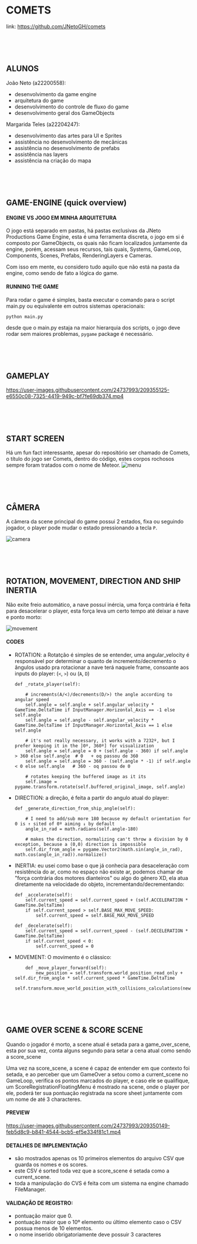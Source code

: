 # COMETS
link: https://github.com/JNetoGH/comets

<br>

<br>

<br>

## ALUNOS
João Neto (a22200558):
- desenvolvimento da game  engine
- arquitetura do game
- desenvolvimento do controle de fluxo do game
- desenvolvimento geral dos GameObjects

Margarida Teles (a22204247):
- desenvolvimento das artes para UI e Sprites
- assistência no desenvolvimento de mecânicas
- assistência no desenvolvimento de prefabs
- assistência nas layers
- assistência na criação do mapa

<br>

<br>

<br>

## GAME-ENGINE (quick overview)

#### ENGINE VS JOGO EM MINHA ARQUITETURA
O jogo está separado em pastas, há pastas exclusivas da JNeto Productions Game Engine, esta é uma ferramenta discreta, o jogo em si é composto por GameObjects, os quais não ficam localizados juntamente da engine, porém, acessam seus recursos, tais quais, Systems, GameLoop, Components, Scenes, Prefabs, RenderingLayers e Cameras.

Com isso em mente, eu considero tudo aquilo que não está na pasta da engine, como sendo de fato a lógica do game.

#### RUNNING THE GAME
Para rodar o game é simples, basta executar o comando para o script main.py ou equivalente em outros sistemas operacionais:
```
python main.py
```
desde que o main.py estaja na maior hierarquia dos scripts, o jogo deve rodar sem maiores problemas, `pygame` package é necessário.

<br>

<br>

<br>

## GAMEPLAY
https://user-images.githubusercontent.com/24737993/209355125-e6550c08-7325-4419-949c-bf7fe69db374.mp4

<br>

<br>

<br>

## START SCREEN
Há um fun fact interessante, apesar do repositório ser chamado de Comets, o título do jogo ser Comets, dentro do código, estes corpos rochosos sempre foram tratados com o nome de Meteor.
![menu](https://user-images.githubusercontent.com/24737993/209238918-09eef8db-9879-4f26-9f18-8bad728e03f1.gif)

<br>

<br>

<br>

## CÂMERA
A câmera da scene principal do game possui 2 estados, fixa ou seguindo jogador, o player pode mudar o estado pressionando a tecla `P`.

![camera](https://user-images.githubusercontent.com/24737993/209357547-23e83e27-829d-4834-8f2f-7f433586a8fe.gif)

<br>

<br>

<br>

## ROTATION, MOVEMENT, DIRECTION AND SHIP INERTIA
Não exite freio automático, a nave possuí inércia, uma força contrária é feita para desacelerar o player, esta força leva um certo tempo até deixar a nave e ponto morto:

![movement](https://user-images.githubusercontent.com/24737993/209372490-d6d0fff4-32ab-48f9-84e7-95176e360a47.gif)

#### CODES
- ROTATION: a Rotatção é simples de se entender, uma angular_velocity é responsável por determinar o quanto de incremento/decremento o ângulos usado pra rotacionar a nave terá naquele frame, consoante aos inputs do player: (`<`, `>`) ou (`A`, `D`)
    ```
    def _rotate_player(self):

        # increments(A/<)/decrements(D/>) the angle according to angular speed
        self.angle = self.angle + self.angular_velocity * GameTime.DeltaTime if InputManager.Horizontal_Axis == -1 else self.angle
        self.angle = self.angle - self.angular_velocity * GameTime.DeltaTime if InputManager.Horizontal_Axis == 1 else self.angle

        # it's not really necessary, it works with a 7232º, but I prefer keeping it in the ]0º, 360º] for visualization
        self.angle = self.angle = 0 + (self.angle - 360) if self.angle > 360 else self.angle  # 0   + oq passou de 360
        self.angle = self.angle = 360 - (self.angle * -1) if self.angle < 0 else self.angle   # 360 - oq passou de 0

        # rotates keeping the buffered image as it its
        self.image = pygame.transform.rotate(self.buffered_original_image, self.angle)
    ```

- DIRECTION: a direção, é feita a partir do angulo atual do player:
    ````
    def _generate_direction_from_ship_angle(self):

        # I need to add/sub more 180 because my default orientation for 0 is ↑ sited of 0º aiming ↓ by default
        angle_in_rad = math.radians(self.angle-180)

        # makes the direction, normalizing can't throw a division by 0 exception, because a (0,0) direction is impossible
        self.dir_from_angle = pygame.Vector2(math.sin(angle_in_rad), math.cos(angle_in_rad)).normalize()
    ````

- INERTIA: eu usei como base o que já conhecia para desaceleração com resistência do ar, como no espaço não existe ar, podemos chamar de "força contrária dos motores dianteiros" ou algo do gênero XD, ela atua diretamente na velocidade do objeto, incrementando/decrementando:
    ````
    def _accelerate(self):
        self.current_speed = self.current_speed + (self.ACCELERATION * GameTime.DeltaTime)
        if self.current_speed > self.BASE_MAX_MOVE_SPEED:
            self.current_speed = self.BASE_MAX_MOVE_SPEED

    def _decelerate(self):
        self.current_speed = self.current_speed - (self.DECELERATION * GameTime.DeltaTime)
        if self.current_speed < 0:
            self.current_speed = 0
    ````

- MOVEMENT: O movimento é o clássico:
    ```
        def _move_player_forward(self):
            new_position = self.transform.world_position_read_only + self.dir_from_angle * self.current_speed * GameTime.DeltaTime
            self.transform.move_world_position_with_collisions_calculations(new_position)
    ```

<br>

<br>

<br>

## GAME OVER SCENE & SCORE SCENE
Quando o jogador é morto, a scene atual é setada para a game_over_scene, esta por sua vez, conta alguns segundo para setar a cena atual como sendo a score_scene

Uma vez na score_scene, a scene é capaz de entender em que contexto foi setada, e ao perceber que um GameOver a setou como a current_scene no GameLoop, verifica os pontos marcados do player, e caso ele se qualifique, um ScoreRegistrationFloatingMenu é mostrado na scene, onde o player por ele, poderá ter sua pontuação registrada na score sheet juntamente com um nome de até 3 characteres.

#### PREVIEW
https://user-images.githubusercontent.com/24737993/209350149-feb5d8c9-b841-4544-bcb5-ef5e334f81c1.mp4

#### DETALHES DE IMPLEMENTAÇÃO
* são mostrados apenas os 10 primeiros elementos do arquivo CSV que guarda os nomes e os scores.
* este CSV é sorted toda vez que a score_scene é setada como a current_scene.
* toda a manipulação do CVS é feita com um sistema na engine chamado FileManager.

#### VALIDAÇÃO DE REGISTRO:
* pontuação maior que 0.
* pontuação maior que o 10º elemento ou último elemento caso o CSV possua menos de 10 elementos.
* o nome inserido obrigatoriamente deve possuir 3 caracteres


